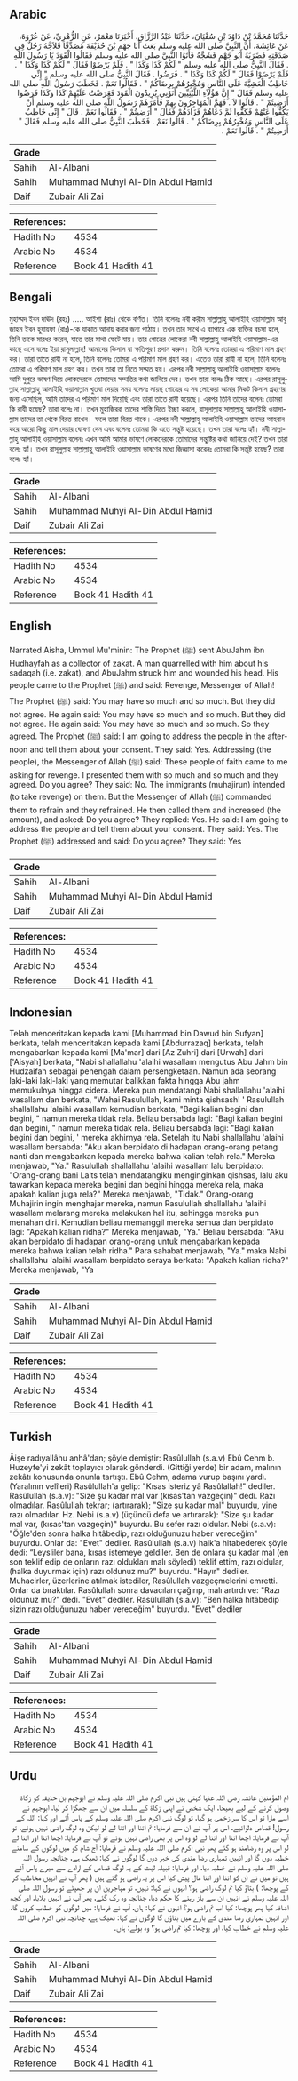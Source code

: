 ## Arabic


<div dir="rtl" lang="ar" style={{fontSize:'larger',backgroundColor:'#f8f9fa',padding:20}}>
حَدَّثَنَا مُحَمَّدُ بْنُ دَاوُدَ بْنِ سُفْيَانَ، حَدَّثَنَا عَبْدُ الرَّزَّاقِ، أَخْبَرَنَا مَعْمَرٌ، عَنِ الزُّهْرِيِّ، عَنْ عُرْوَةَ، عَنْ عَائِشَةَ، أَنَّ النَّبِيَّ صلى الله عليه وسلم بَعَثَ أَبَا جَهْمِ بْنَ حُذَيْفَةَ مُصَدِّقًا فَلاَجَّهُ رَجُلٌ فِي صَدَقَتِهِ فَضَرَبَهُ أَبُو جَهْمٍ فَشَجَّهُ فَأَتَوُا النَّبِيَّ صلى الله عليه وسلم فَقَالُوا الْقَوَدَ يَا رَسُولَ اللَّهِ ‏.‏ فَقَالَ النَّبِيُّ صلى الله عليه وسلم ‏"‏ لَكُمْ كَذَا وَكَذَا ‏"‏ ‏.‏ فَلَمْ يَرْضَوْا فَقَالَ ‏"‏ لَكُمْ كَذَا وَكَذَا ‏"‏ ‏.‏ فَلَمْ يَرْضَوْا فَقَالَ ‏"‏ لَكُمْ كَذَا وَكَذَا ‏"‏ ‏.‏ فَرَضُوا ‏.‏ فَقَالَ النَّبِيُّ صلى الله عليه وسلم ‏"‏ إِنِّي خَاطِبٌ الْعَشِيَّةَ عَلَى النَّاسِ وَمُخْبِرُهُمْ بِرِضَاكُمْ ‏"‏ ‏.‏ فَقَالُوا نَعَمْ ‏.‏ فَخَطَبَ رَسُولُ اللَّهِ صلى الله عليه وسلم فَقَالَ ‏"‏ إِنَّ هَؤُلاَءِ اللَّيْثِيِّينَ أَتَوْنِي يُرِيدُونَ الْقَوَدَ فَعَرَضْتُ عَلَيْهِمْ كَذَا وَكَذَا فَرَضُوا أَرَضِيتُمْ ‏"‏ ‏.‏ قَالُوا لاَ ‏.‏ فَهَمَّ الْمُهَاجِرُونَ بِهِمْ فَأَمَرَهُمْ رَسُولُ اللَّهِ صلى الله عليه وسلم أَنْ يَكُفُّوا عَنْهُمْ فَكَفُّوا ثُمَّ دَعَاهُمْ فَزَادَهُمْ فَقَالَ ‏"‏ أَرَضِيتُمْ ‏"‏ ‏.‏ فَقَالُوا نَعَمْ ‏.‏ قَالَ ‏"‏ إِنِّي خَاطِبٌ عَلَى النَّاسِ وَمُخْبِرُهُمْ بِرِضَاكُمْ ‏"‏ ‏.‏ قَالُوا نَعَمْ ‏.‏ فَخَطَبَ النَّبِيُّ صلى الله عليه وسلم فَقَالَ ‏"‏ أَرَضِيتُمْ ‏"‏ ‏.‏ قَالُوا نَعَمْ ‏.‏
</div>
<div style={{backgroundColor:'#f8f9fa',padding:20, marginBottom: 10}}><table> <thead> <tr> <th>Grade</th> <th></th> </tr> </thead> <tbody> <tr><td>Sahih</td><td>Al-Albani</td></tr><tr><td>Sahih</td><td>Muhammad Muhyi Al-Din Abdul Hamid</td></tr><tr><td>Daif</td><td>Zubair Ali Zai</td></tr></tbody></table><table> <thead> <tr> <th>References:</th> <th></th> </tr> </thead> <tbody><tr><td>Hadith No</td><td>4534</td></tr><tr><td>Arabic No</td><td>4534</td></tr><tr><td>Reference</td><td>Book 41 Hadith 41</td></tr></tbody></table></div>

## Bengali


<div dir="ltr" lang="bn" style={{fontSize:'larger',backgroundColor:'#f8f9fa',padding:20}}>
মুহাম্মদ ইবন দাঊদ (রহঃ) ..... আইশা (রাঃ) থেকে বর্ণিত। তিনি বলেনঃ নবী করীম সাল্লাল্লাহু আলাইহি ওয়াসাল্লাম আবূ জাহম ইবন হুযায়ফা (রাঃ)-কে যাকাত আদায় করার জন্য পাঠায়। তখন তার সাথে এ ব্যাপারে এক ব্যক্তির বচসা হলে, তিনি তাকে মারধর করেন, যাতে তার মাথা ফেটে যায়। তার গোত্রের লোকেরা নবী সাল্লাল্লাহু আলাইহি ওয়াসাল্লাম-এর কাছে এসে বলেঃ ইয়া রাসূলাল্লাহ! আমাদের কিসাস বা ক্ষতিপূরণ প্রদান করুন। তিনি বলেনঃ তোমরা এ পরিমাণ মাল গ্রহণ কর। তারা তাতে রাযী না হলে, তিনি বলেনঃ তোমরা এ পরিমাণ মাল গ্রহণ কর। এতেও তারা রাযী না হলে, তিনি বলেনঃ তোমরা এ পরিমাণ মাল গ্রহণ কর। তখন তারা তা নিতে সম্মত হয়। এরপর নবী সাল্লাল্লাহু আলাইহি ওয়াসাল্লাম বলেনঃ আমি দুপুরে ভাষণ দিয়ে লোকদেরকে তোমাদের সম্মতির কথা জানিয়ে দেব। তখন তারা বলেঃ ঠিক আছে। এরপর রাসূলুল্লাহ সাল্লাল্লাহু আলাইহি ওয়াসাল্লাম খুতবা দেয়ার সময় বলেনঃ লায়ছ গোত্রের এ সব লোকেরা আমার নিকট কিসাস গ্রহণের জন্য এসেছিল, আমি তাদের এ পরিমাণ মাল দিয়েছি এবং তারা তাতে রাযী হয়েছে। এরপর তিনি তাদের বলেনঃ তোমরা কি রাযী হয়েছ? তারা বলেঃ না। তখন মুহাজিররা তাদের শাস্তি দিতে ইচ্ছা করলে, রাসূলাল্লাহ সাল্লাল্লাহু আলাইহি ওয়াসাল্লাম তাদের তা থেকে বিরত রাখেন। ফলে তারা বিরত থাকে। এরপর নবী সাল্লাল্লাহু আলাইহি ওয়াসাল্লাম তাদের আহবান করে আরো কিছু মাল দেয়ার ঘোষণা দেন এবং বলেনঃ তোমরা কি এতে সন্তুষ্ট হয়েছে। তখন তারা বলেঃ হ্যাঁ। নবী সাল্লাল্লাহু আলাইহি ওয়াসাল্লাম বলেনঃ এখন আমি আমার ভাষণে লোকদেরকে তোমাদের সন্তুষ্টির কথা জানিয়ে দেই? তখন তারা বলেঃ হ্যাঁ। তখন রাসূলুল্লাহ সাল্লাল্লাহু আলাইহি ওয়াসাল্লাম ভাষণের মধ্যে জিজ্ঞাসা করেনঃ তোমরা কি সন্তুষ্ট হয়েছ? তারা বলেঃ হ্যাঁ।
</div>
<div style={{backgroundColor:'#f8f9fa',padding:20, marginBottom: 10}}><table> <thead> <tr> <th>Grade</th> <th></th> </tr> </thead> <tbody> <tr><td>Sahih</td><td>Al-Albani</td></tr><tr><td>Sahih</td><td>Muhammad Muhyi Al-Din Abdul Hamid</td></tr><tr><td>Daif</td><td>Zubair Ali Zai</td></tr></tbody></table><table> <thead> <tr> <th>References:</th> <th></th> </tr> </thead> <tbody><tr><td>Hadith No</td><td>4534</td></tr><tr><td>Arabic No</td><td>4534</td></tr><tr><td>Reference</td><td>Book 41 Hadith 41</td></tr></tbody></table></div>

## English


<div dir="ltr" lang="en" style={{fontSize:'larger',backgroundColor:'#f8f9fa',padding:20}}>
Narrated Aisha, Ummul Mu'minin: The Prophet (ﷺ) sent AbuJahm ibn Hudhayfah as a collector of zakat. A man quarrelled with him about his sadaqah (i.e. zakat), and AbuJahm struck him and wounded his head. His people came to the Prophet (ﷺ) and said: Revenge, Messenger of Allah! The Prophet (ﷺ) said: You may have so much and so much. But they did not agree. He again said: You may have so much and so much. But they did not agree. He again said: You may have so much and so much. So they agreed. The Prophet (ﷺ) said: I am going to address the people in the afternoon and tell them about your consent. They said: Yes. Addressing (the people), the Messenger of Allah (ﷺ) said: These people of faith came to me asking for revenge. I presented them with so much and so much and they agreed. Do you agree? They said: No. The immigrants (muhajirun) intended (to take revenge) on them. But the Messenger of Allah (ﷺ) commanded them to refrain and they refrained. He then called them and increased (the amount), and asked: Do you agree? They replied: Yes. He said: I am going to address the people and tell them about your consent. They said: Yes. The Prophet (ﷺ) addressed and said: Do you agree? They said: Yes
</div>
<div style={{backgroundColor:'#f8f9fa',padding:20, marginBottom: 10}}><table> <thead> <tr> <th>Grade</th> <th></th> </tr> </thead> <tbody> <tr><td>Sahih</td><td>Al-Albani</td></tr><tr><td>Sahih</td><td>Muhammad Muhyi Al-Din Abdul Hamid</td></tr><tr><td>Daif</td><td>Zubair Ali Zai</td></tr></tbody></table><table> <thead> <tr> <th>References:</th> <th></th> </tr> </thead> <tbody><tr><td>Hadith No</td><td>4534</td></tr><tr><td>Arabic No</td><td>4534</td></tr><tr><td>Reference</td><td>Book 41 Hadith 41</td></tr></tbody></table></div>

## Indonesian


<div dir="ltr" lang="id" style={{fontSize:'larger',backgroundColor:'#f8f9fa',padding:20}}>
Telah menceritakan kepada kami [Muhammad bin Dawud bin Sufyan] berkata, telah menceritakan kepada kami [Abdurrazaq] berkata, telah mengabarkan kepada kami [Ma'mar] dari [Az Zuhri] dari [Urwah] dari ['Aisyah] berkata, "Nabi shallallahu 'alaihi wasallam mengutus Abu Jahm bin Hudzaifah sebagai penengah dalam persengketaan. Namun ada seorang laki-laki laki-laki yang memutar balikkan fakta hingga Abu jahm memukulnya hingga cidera. Mereka pun mendatangi Nabi shallallahu 'alaihi wasallam dan berkata, "Wahai Rasulullah, kami minta qishsash! ' Rasulullah shallallahu 'alaihi wasallam kemudian berkata, "Bagi kalian begini dan begini, " namun mereka tidak rela. Beliau bersabda lagi: "Bagi kalian begini dan begini, " namun mereka tidak rela. Beliau bersabda lagi: "Bagi kalian begini dan begini, ' mereka akhirnya rela. Setelah itu Nabi shallallahu 'alaihi wasallam bersabda: "Aku akan berpidato di hadapan orang-orang petang nanti dan mengabarkan kepada mereka bahwa kalian telah rela." Mereka menjawab, "Ya." Rasulullah shallallahu 'alaihi wasallam lalu berpidato: "Orang-orang bani Laits telah mendatangiku menginginkan qishsas, lalu aku tawarkan kepada mereka begini dan begini hingga mereka rela, maka apakah kalian juga rela?" Mereka menjawab, "Tidak." Orang-orang Muhajirin ingin menghajar mereka, namun Rasulullah shallallahu 'alaihi wasallam melarang mereka melakukan hal itu, sehingga mereka pun menahan diri. Kemudian beliau memanggil mereka semua dan berpidato lagi: "Apakah kalian ridha?" Mereka menjawab, "Ya." Beliau bersabda: "Aku akan berpidato di hadapan orang-orang untuk mengabarkan kepada mereka bahwa kalian telah ridha." Para sahabat menjawab, "Ya." maka Nabi shallallahu 'alaihi wasallam berpidato seraya berkata: "Apakah kalian ridha?" Mereka menjawab, "Ya
</div>
<div style={{backgroundColor:'#f8f9fa',padding:20, marginBottom: 10}}><table> <thead> <tr> <th>Grade</th> <th></th> </tr> </thead> <tbody> <tr><td>Sahih</td><td>Al-Albani</td></tr><tr><td>Sahih</td><td>Muhammad Muhyi Al-Din Abdul Hamid</td></tr><tr><td>Daif</td><td>Zubair Ali Zai</td></tr></tbody></table><table> <thead> <tr> <th>References:</th> <th></th> </tr> </thead> <tbody><tr><td>Hadith No</td><td>4534</td></tr><tr><td>Arabic No</td><td>4534</td></tr><tr><td>Reference</td><td>Book 41 Hadith 41</td></tr></tbody></table></div>

## Turkish


<div dir="ltr" lang="tr" style={{fontSize:'larger',backgroundColor:'#f8f9fa',padding:20}}>
Âişe radıyallâhu anhâ'dan; şöyle demiştir: Rasûlullah (s.a.v) Ebû Cehm b. Huzeyfe'yi zekât toplayıcı olarak gönderdi. (Gittiği yerde) bir adam, malının zekâtı konusunda onunla tartıştı. Ebû Cehm, adama vurup başını yardı. (Yaralının velîleri) Rasûlullah'a gelip: "Kısas isteriz yâ Rasûlallah!" dediler. Rasûlullah (s.a.v): "Size şu kadar mal var (kısas'tan vazgeçin)" dedi. Razı olmadılar. Rasûlullah tekrar; (artırarak); "Size şu kadar mal" buyurdu, yine razı olmadılar. Hz. Nebi (s.a.v) (üçüncü defa ve artırarak): "Size şu kadar mal var, (kısas'tan vazgeçin)" buyurdu. Bu sefer razı oldular. Nebi (s.a.v): "Öğle'den sonra halka hitâbedip, razı olduğunuzu haber vereceğim" buyurdu. Onlar da: "Evet" dediler. Rasûlullah (s.a.v) halk'a hitabederek şöyle dedi: “Leysliler bana, kısas istemeye geldiler. Ben de onlara şu kadar mal (en son teklif edip de onların razı oldukları malı söyledi) teklif ettim, razı oldular, (halka duyurmak için) razı oldunuz mu?" buyurdu. "Hayır" dediler. Muhacirler, üzerlerine atılmak istediler, Rasûlullah vazgeçmelerini emretti. Onlar da bıraktılar. Rasûlullah sonra davacıları çağırıp, malı artırdı ve: "Razı oldunuz mu?" dedi. "Evet" dediler. Rasûlullah (s.a.v): "Ben halka hitâbedip sizin razı olduğunuzu haber vereceğim" buyurdu. "Evet" dediler
</div>
<div style={{backgroundColor:'#f8f9fa',padding:20, marginBottom: 10}}><table> <thead> <tr> <th>Grade</th> <th></th> </tr> </thead> <tbody> <tr><td>Sahih</td><td>Al-Albani</td></tr><tr><td>Sahih</td><td>Muhammad Muhyi Al-Din Abdul Hamid</td></tr><tr><td>Daif</td><td>Zubair Ali Zai</td></tr></tbody></table><table> <thead> <tr> <th>References:</th> <th></th> </tr> </thead> <tbody><tr><td>Hadith No</td><td>4534</td></tr><tr><td>Arabic No</td><td>4534</td></tr><tr><td>Reference</td><td>Book 41 Hadith 41</td></tr></tbody></table></div>

## Urdu


<div dir="rtl" lang="ur" style={{fontSize:'larger',backgroundColor:'#f8f9fa',padding:20}}>
ام المؤمنین عائشہ رضی اللہ عنہا کہتی ہیں نبی اکرم صلی اللہ علیہ وسلم نے ابوجہم بن حذیفہ کو زکاۃ وصول کرنے کے لیے بھیجا، ایک شخص نے اپنی زکاۃ کے سلسلہ میں ان سے جھگڑا کر لیا، ابوجہم نے اسے مارا تو اس کا سر زخمی ہو گیا، تو لوگ نبی اکرم صلی اللہ علیہ وسلم کے پاس آئے اور کہا: اللہ کے رسول! قصاص دلوائیے، اس پر آپ نے ان سے فرمایا: تم اتنا اور اتنا لے لو لیکن وہ لوگ راضی نہیں ہوئے، تو آپ نے فرمایا: اچھا اتنا اور اتنا لے لو وہ اس پر بھی راضی نہیں ہوئے تو آپ نے فرمایا: اچھا اتنا اور اتنا لے لو اس پر وہ رضامند ہو گئے پھر نبی اکرم صلی اللہ علیہ وسلم نے فرمایا: آج شام کو میں لوگوں کے سامنے خطبہ دوں گا اور انہیں تمہاری رضا مندی کی خبر دوں گا لوگوں نے کہا: ٹھیک ہے، چنانچہ رسول اللہ صلی اللہ علیہ وسلم نے خطبہ دیا، اور فرمایا: قبیلہ لیث کے یہ لوگ قصاص کے ارادے سے میرے پاس آئے ہیں تو میں نے ان کو اتنا اور اتنا مال پیش کیا اس پر یہ راضی ہو گئے ہیں ( پھر آپ نے انہیں مخاطب کر کے پوچھا: ) بتاؤ کیا تم لوگ راضی ہو؟ انہوں نے کہا: نہیں، تو مہاجرین ان پر جھپٹے تو رسول اللہ صلی اللہ علیہ وسلم نے انہیں ان سے باز رہنے کا حکم دیا، چنانچہ وہ رک گئے، پھر آپ نے انہیں بلایا، اور کچھ اضافہ کیا پھر پوچھا: کیا اب تم راضی ہو؟ انہوں نے کہا: ہاں، آپ نے فرمایا: میں لوگوں کو خطاب کروں گا، اور انہیں تمہاری رضا مندی کے بارے میں بتاؤں گا لوگوں نے کہا: ٹھیک ہے، چنانچہ نبی اکرم صلی اللہ علیہ وسلم نے خطاب کیا، اور پوچھا: کیا تم راضی ہو؟ وہ بولے: ہاں۔
</div>
<div style={{backgroundColor:'#f8f9fa',padding:20, marginBottom: 10}}><table> <thead> <tr> <th>Grade</th> <th></th> </tr> </thead> <tbody> <tr><td>Sahih</td><td>Al-Albani</td></tr><tr><td>Sahih</td><td>Muhammad Muhyi Al-Din Abdul Hamid</td></tr><tr><td>Daif</td><td>Zubair Ali Zai</td></tr></tbody></table><table> <thead> <tr> <th>References:</th> <th></th> </tr> </thead> <tbody><tr><td>Hadith No</td><td>4534</td></tr><tr><td>Arabic No</td><td>4534</td></tr><tr><td>Reference</td><td>Book 41 Hadith 41</td></tr></tbody></table></div>